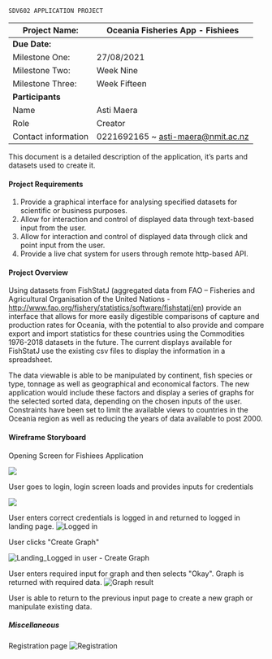 	SDV602 APPLICATION PROJECT
| Project Name:       | Oceania Fisheries App - Fishiees   |
| ------------------- | ---------------------------------- |
| **Due Date:**       |                                    |
| Milestone One:      | 27/08/2021                         |
| Milestone Two:      | Week Nine                          |
| Milestone Three:    | Week Fifteen                       |
| **Participants**    |                                    |
| Name                | Asti Maera                         |
| Role                | Creator                            |
| Contact information | 0221692165 ~ asti-maera@nmit.ac.nz |


This document is a detailed description of the application, it’s parts and datasets used to create it. 

####   Project Requirements

1. Provide a graphical interface for analysing specified datasets for scientific or business purposes. 
2. Allow for interaction and control of displayed data through text-based input from the user.
3. Allow for interaction and control of displayed data through click and point input from the user.
4. Provide a live chat system for users through remote http-based API.  

#### Project Overview

Using datasets from FishStatJ (aggregated data from FAO – Fisheries and Agricultural Organisation of the United Nations - http://www.fao.org/fishery/statistics/software/fishstatj/en) provide an interface that allows for more easily digestible comparisons of capture and production rates for Oceania, with the potential to also provide and compare export and import statistics for these countries using the Commodities 1976-2018 datasets in the future. 
The current displays available for FishStatJ use the existing csv files to display the information in a spreadsheet.

The data viewable is able to be manipulated by continent, fish species or type, tonnage as well as geographical and economical factors. The new application would include these factors and display a series of graphs for the selected sorted data, depending on the chosen inputs of the user.
Constraints have been set to limit the available views to countries in the Oceania region as well as reducing the years of data available to post 2000.

#### Wireframe Storyboard

Opening Screen for Fishiees Application 

![](Documentation\src\Android%20Phone%20Wireframe1%20-%20Landing.jpg)

User goes to login, login screen loads and provides inputs for credentials

![](Documentation\src\Android%20Phone%20Wireframe2%20-%20Login.jpg)

User enters correct credentials is logged in and returned to logged in landing page.
![Logged in](Documentation\src\Android%20Phone%20Wireframe4.jpg)

User clicks "Create Graph"

 ![Landing_Logged in user - Create Graph](Documentation\src\Landing_LoggedInUser-Create_Graph.jpg)

User enters required input for graph and then selects "Okay". Graph is returned with required data.
![Graph result](Documentation\src\Android%20Phone%20Wireframe3%20-%20Graph%20Result.jpg)

User is able to return to the previous input page to create a new graph or manipulate existing data.

##### Miscellaneous

Registration page
![Registration](Documentation\src\Register-Register.jpg)




